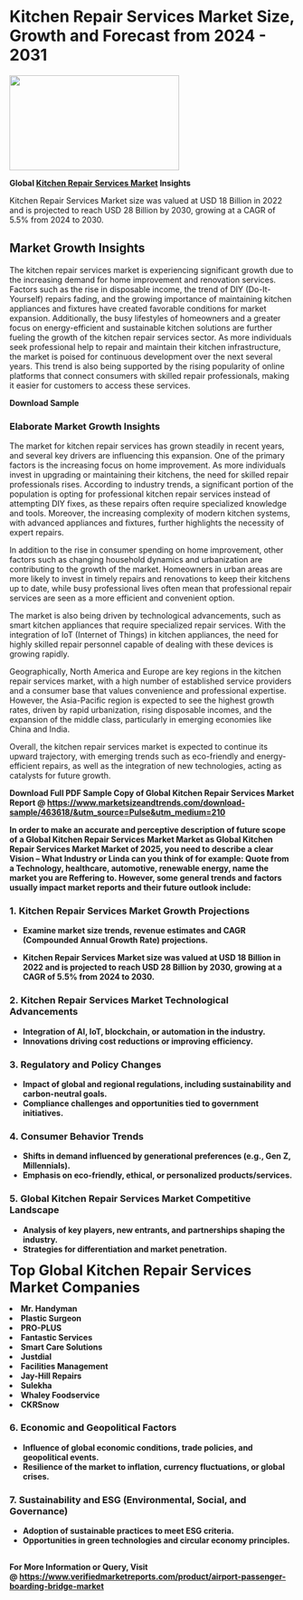 <H1>Kitchen Repair Services Market Size, Growth and Forecast from 2024 - 2031</H1><img class="aligncenter size-medium wp-image-584254" src="https://thirdeyenews.in/wp-content/uploads/2024/09/Global-Market-Research-300x168.jpeg" alt="" width="300" height="168" /><p><strong>Global&nbsp;<a href="https://www.marketsizeandtrends.com/download-sample/463618/&amp;utm_source=Pulse&amp;utm_medium=210">Kitchen Repair Services Market</a> Insights</strong></p><p>Kitchen Repair Services Market size was valued at USD 18 Billion in 2022 and is projected to reach USD 28 Billion by 2030, growing at a CAGR of 5.5% from 2024 to 2030.</p><p><h2>Market Growth Insights</h2> <p>The kitchen repair services market is experiencing significant growth due to the increasing demand for home improvement and renovation services. Factors such as the rise in disposable income, the trend of DIY (Do-It-Yourself) repairs fading, and the growing importance of maintaining kitchen appliances and fixtures have created favorable conditions for market expansion. Additionally, the busy lifestyles of homeowners and a greater focus on energy-efficient and sustainable kitchen solutions are further fueling the growth of the kitchen repair services sector. As more individuals seek professional help to repair and maintain their kitchen infrastructure, the market is poised for continuous development over the next several years. This trend is also being supported by the rising popularity of online platforms that connect consumers with skilled repair professionals, making it easier for customers to access these services.</p> <p><strong>Download Sample</strong></p> <h3>Elaborate Market Growth Insights</h3> <p>The market for kitchen repair services has grown steadily in recent years, and several key drivers are influencing this expansion. One of the primary factors is the increasing focus on home improvement. As more individuals invest in upgrading or maintaining their kitchens, the need for skilled repair professionals rises. According to industry trends, a significant portion of the population is opting for professional kitchen repair services instead of attempting DIY fixes, as these repairs often require specialized knowledge and tools. Moreover, the increasing complexity of modern kitchen systems, with advanced appliances and fixtures, further highlights the necessity of expert repairs.</p> <p>In addition to the rise in consumer spending on home improvement, other factors such as changing household dynamics and urbanization are contributing to the growth of the market. Homeowners in urban areas are more likely to invest in timely repairs and renovations to keep their kitchens up to date, while busy professional lives often mean that professional repair services are seen as a more efficient and convenient option.</p> <p>The market is also being driven by technological advancements, such as smart kitchen appliances that require specialized repair services. With the integration of IoT (Internet of Things) in kitchen appliances, the need for highly skilled repair personnel capable of dealing with these devices is growing rapidly.</p> <p>Geographically, North America and Europe are key regions in the kitchen repair services market, with a high number of established service providers and a consumer base that values convenience and professional expertise. However, the Asia-Pacific region is expected to see the highest growth rates, driven by rapid urbanization, rising disposable incomes, and the expansion of the middle class, particularly in emerging economies like China and India.</p> <p>Overall, the kitchen repair services market is expected to continue its upward trajectory, with emerging trends such as eco-friendly and energy-efficient repairs, as well as the integration of new technologies, acting as catalysts for future growth.</p> <p><strong></p><p><span class=""><strong>Download Full PDF Sample Copy of Global Kitchen Repair Services Market Report</strong> @ <a href="https://www.marketsizeandtrends.com/download-sample/463618/&amp;utm_source=Pulse&amp;utm_medium=210" target="_blank">https://www.marketsizeandtrends.com/download-sample/463618/&amp;utm_source=Pulse&amp;utm_medium=210</a></span></p><p>In order to make an accurate and perceptive description of future scope of a Global&nbsp;Kitchen Repair Services Market Market as Global&nbsp;Kitchen Repair Services Market Market of 2025, you need to describe a clear Vision &ndash; What Industry or Linda can you think of for example: Quote from a Technology, healthcare, automotive, renewable energy, name the market you are Reffering to. However, some general trends and factors usually impact market reports and their future outlook include:</p><h3>1.&nbsp;<strong>Kitchen Repair Services Market Growth Projections</strong></h3><ul><li>Examine market size trends, revenue estimates and CAGR (Compounded Annual Growth Rate) projections.</li><li><p>Kitchen Repair Services Market size was valued at USD 18 Billion in 2022 and is projected to reach USD 28 Billion by 2030, growing at a CAGR of 5.5% from 2024 to 2030.</p></li></ul><h3>2.&nbsp;<strong>Kitchen Repair Services Market Technological Advancements</strong></h3><ul><li>Integration of AI, IoT, blockchain, or automation in the industry.</li><li>Innovations driving cost reductions or improving efficiency.</li></ul><h3>3.&nbsp;<strong>Regulatory and Policy Changes</strong></h3><ul><li>Impact of global and regional regulations, including sustainability and carbon-neutral goals.</li><li>Compliance challenges and opportunities tied to government initiatives.</li></ul><h3>4.&nbsp;<strong>Consumer Behavior Trends</strong></h3><ul><li>Shifts in demand influenced by generational preferences (e.g., Gen Z, Millennials).</li><li>Emphasis on eco-friendly, ethical, or personalized products/services.</li></ul><h3>5.&nbsp;<strong>Global Kitchen Repair Services Market Competitive Landscape</strong></h3><ul><li>Analysis of key players, new entrants, and partnerships shaping the industry.</li><li>Strategies for differentiation and market penetration.</li></ul><p data-pm-slice="1 1 []"><span style="color: inherit; font-family: inherit; font-size: 25px;">Top Global Kitchen Repair Services Market Companies</span></p><div class="" data-test-id=""><p><li>Mr. Handyman</li><li> Plastic Surgeon</li><li> PRO-PLUS</li><li> Fantastic Services</li><li> Smart Care Solutions</li><li> Justdial</li><li> Facilities Management</li><li> Jay-Hill Repairs</li><li> Sulekha</li><li> Whaley Foodservice</li><li> CKRSnow</li></p></div><h3>6.&nbsp;<strong>Economic and Geopolitical Factors</strong></h3><ul><li>Influence of global economic conditions, trade policies, and geopolitical events.</li><li>Resilience of the market to inflation, currency fluctuations, or global crises.</li></ul><h3>7.&nbsp;<strong>Sustainability and ESG (Environmental, Social, and Governance)</strong></h3><ul><li>Adoption of sustainable practices to meet ESG criteria.</li><li>Opportunities in green technologies and circular economy principles.</li></ul><h2><strong style="font-size: 14px;">For More Information or Query, Visit @&nbsp;</strong><a style="background-color: #ffffff; font-size: 14px;" href="https://www.marketsizeandtrends.com/report/kitchen-repair-services-market/" target="_blank">https://www.verifiedmarketreports.com/product/airport-passenger-boarding-bridge-market</a></h2>
